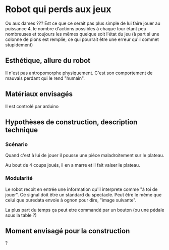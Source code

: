 # Robot qui perds aux jeux

Ou aux dames ???
Est ce que ce serait pas plus simple de lui faire jouer au puissance 4, le nombre d'actions possibles à chaque tour étant peu nombreuses et toujours les mêmes quelque soit l'état du jeu (à part si une colonne de pions est remplie, ce qui pourrait être une erreur qu'il commet stupidement)

## Esthétique, allure du robot

Il n'est pas antropomorphe physiquement. C'est son comportement de mauvais perdant qui le rend "humain".

## Matériaux envisagés

Il est controlé par arduino

## Hypothèses de construction, description technique

### Scénario


Quand c'est à lui de jouer il pousse une pièce maladroitement sur le plateau.

Au bout de 4 coups joués, il en a marre et il fait valser le plateau.

### Modularité
Le robot recoit en entrée une information qu'il interprete comme "à toi de jouer". Ce signal doit être un standard du spectacle. Peut être le même que celui que puredata envoie à ognon pour dire, "image suivante".

La plus part du temps ça peut etre commandé par un bouton (ou une pédale sous la table ?)

## Moment envisagé pour la construction

?
